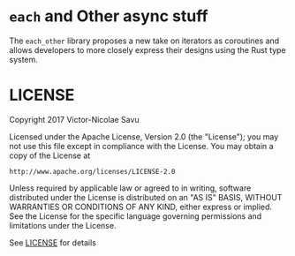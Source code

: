 # `each` and Other async stuff

The `each_other` library proposes a new take on iterators as coroutines and
allows developers to more closely express their designs using the Rust type
system.

# LICENSE

Copyright 2017 Victor-Nicolae Savu

Licensed under the Apache License, Version 2.0 (the "License");
you may not use this file except in compliance with the License.
You may obtain a copy of the License at

	http://www.apache.org/licenses/LICENSE-2.0

Unless required by applicable law or agreed to in writing, software
distributed under the License is distributed on an "AS IS" BASIS,
WITHOUT WARRANTIES OR CONDITIONS OF ANY KIND, either express or implied.
See the License for the specific language governing permissions and
limitations under the License.

See [LICENSE](LICENSE) for details
